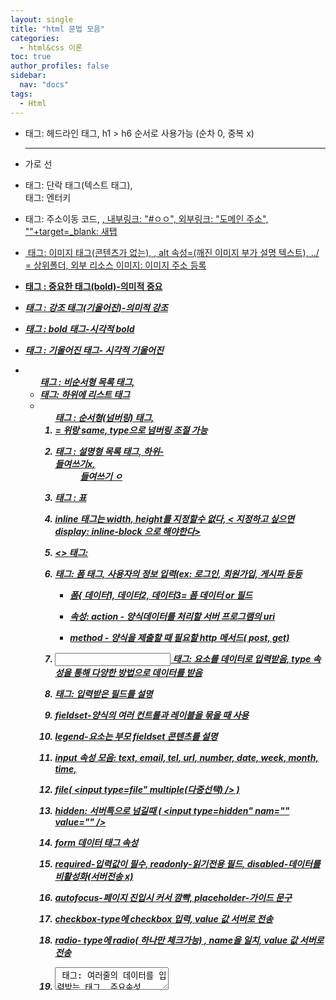 ```yaml
---
layout: single
title: "html 문법 모음"
categories: 
  - html&css 이론
toc: true
author_profiles: false
sidebar:
  nav: "docs"
tags:
  - Html
---
```


- <h> 태그: 헤드라인 태그, h1 > h6 순서로 사용가능 (순차 0, 중복 x)

- <hr> 가로 선

- <p> 태그: 단락 태그(텍스트 태그), <br> 태그: 엔터키 

- <a> 태그: 주소이동 코드, <a href="">, 내부링크: "#ㅇㅇ", 외부링크: "도메인 주소", ""+target=_blank: 새탭

- <img> 태그: 이미지 태그(콘텐츠가 없는), <img src>, alt 속성=(깨진 이미지 부가 설명 텍스트), ../ = 상위폴더, 외부 리소스 이미지: 이미지 주소 등록

- <strong> 태그 : 중요한 태그(bold)-의미적 중요

- <em> 태그 : 강조 태그(기울어진)-의미적 강조

- <b> 태그 : bold 태그-시각적 bold

- <i> 태그 : 기울어진 태그- 시각적 기울어진

- <ul> 태그 : 비순서형 목록 태그, <li> 태그: 하위에 리스트 태그 

- <ol> 태그 : 순서형(넘버링) 태그, <li>= 위랑 same, type으로 넘버링 조절 가능

- <dl> 태그 : 설명형 목록 태그, 하위- <dt> 들여쓰기x, <dd> 들여쓰기 ㅇ

- <table> 태그 : 표

- inline 태그는 width, height를 지정할수 없다, < 지정하고 싶으면 display: inline-block 으로 해야한다>

- <> 태그: 

- <form> 태그: 폼 태그, 사용자의 정보 입력(ex: 로그인, 회원가입, 게시파 등등

  - 폼{ 데이터1, 데이터2, 데이터3= 폼 데이터 or 필드

  - 속성: action - 양식데이터를 처리할 서버 프로그램의 uri

  - method - 양식을 제출할 때 필요할 http 메서드( post, get)

- <input> 태그: 요소를 데이터로 입력받음, type 속성을 통해 다양한 방법으로 데이터를 받음 
- <label> 태그: 입력받은 필드를 설명

- fieldset-양식의 여러 컨트롤과 레이블을 묶을 때 사용

- legend-요소는 부모 fieldset 콘텐츠를 설명

- input 속성 모음: text, email, tel, url, number, date, week, month, time, 

- file( <input type=file" multiple(다중선택) /> )

- hidden: 서버특으로 넘길때 ( <input type=hidden" nam="" value="" />

- form 데이터 태그 속성
- required-입력값이 필수, readonly-읽기전용 필드, disabled-데이터를 비활성화(서버전송 x)
- autofocus-페이지 진입시 커서 깜빡, placeholder-가이드 문구 
- checkbox-type에 checkbox 입력, value 값 서버로 전송
- radio- type에 radio( 하나만 체크가능) , name을 일치, value 값 서버로 전송
- <textarea> 태그: 여러줄의 데이터를 입력받는 태그, 주요속성=rows, cols
- rows-화면에 표시되는 행수(세로), cols=화면에 표시되는 컬럼 수(가로)
- <select> 태그: 여러 옵션 메뉴, 
- <select name='' id=''>
  - <option value='10'>10</option> 
  - <option value='20'>20</option>
  - <option value='30'>30</option>
  - (select에 multiple도 가능)



- <detalist> 태그: 

  <label for="ice-cream-choice">맛을 선택 하세요</label>

​          <input list="ice" id="ice-cream-choice" name="ice-cream-choice" required>

​          <datalist id="ice">

​            <option value="2">

​            <option value="3">

​            <option value="4">

​            <option value="5">

​          </datalist>



- <button> 태그: 서버로 전송 (form 액션 옆에 uri 입력)
- type
  - submit: 서버로 양식 데이터 제출(기본)
  -  reset: 모든 입력을 초기값으로
  - button: 자바스크립트 코드 명령 



- <meta> 태그: 기본태그로 나타낼 수 없는 그 외의 정보 
  - 오픈그래프-sns에 게시되는데 최적화된 데이터를 가지고 갈 수있는 설정(og 메타태그)

​	ex) 웹, 네이버 블로그, 트위터, 모바일 앱